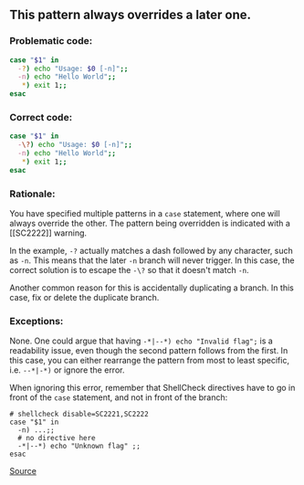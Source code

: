 ## This pattern always overrides a later one.

### Problematic code:

```sh
case "$1" in
  -?) echo "Usage: $0 [-n]";;
  -n) echo "Hello World";;
   *) exit 1;;
esac
```

### Correct code:

```sh
case "$1" in
  -\?) echo "Usage: $0 [-n]";;
  -n) echo "Hello World";;
   *) exit 1;;
esac
```
### Rationale:

You have specified multiple patterns in a `case` statement, where one will always override the other. The pattern being overridden is indicated with a [[SC2222]] warning.

In the example, `-?` actually matches a dash followed by any character, such as `-n`. This means that the later `-n` branch will never trigger. In this case, the correct solution is to escape the `-\?` so that it doesn't match `-n`. 

Another common reason for this is accidentally duplicating a branch. In this case, fix or delete the duplicate branch.

### Exceptions:

None. One could argue that having `-*|--*) echo "Invalid flag";` is a readability issue, even though the second pattern follows from the first. In this case, you can either rearrange the pattern from most to least specific, i.e. `--*|-*)` or ignore the error.

When ignoring this error, remember that ShellCheck directives have to go in front of the `case` statement, and not in front of the branch:

    # shellcheck disable=SC2221,SC2222
    case "$1" in
      -n) ...;;
      # no directive here
      -*|--*) echo "Unknown flag" ;;
    esac
[Source](https://github.com/koalaman/shellcheck/wiki/SC2221)

